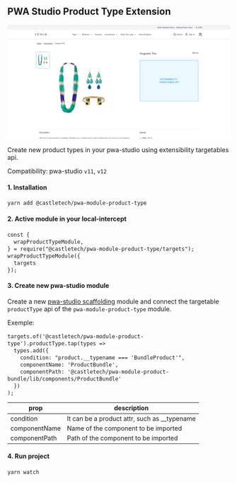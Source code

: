 ## PWA Studio Product Type Extension

![Preview](https://raw.githubusercontent.com/castlebr/pwa-module-product-type/master/docs/preview.jpg 'Preview')

Create new product types in your pwa-studio using extensibility targetables api.

Compatibility: pwa-studio `v11`, `v12`

#### 1. Installation

```
yarn add @castletech/pwa-module-product-type
```

#### 2. Active module in your local-intercept

```
const {
  wrapProductTypeModule,
} = require("@castletech/pwa-module-product-type/targets");
wrapProductTypeModule({
  targets
});
```

#### 3. Create new pwa-studio module

Create a new [pwa-studio scaffolding](https://github.com/larsroettig/create-pwa-studio-extension) module and connect the targetable `productType` api of the `pwa-module-product-type` module.

Exemple:

```
targets.of('@castletech/pwa-module-product-type').productType.tap(types =>
  types.add({
    condition: "product.__typename === 'BundleProduct'",
    componentName: 'ProductBundle',
    componentPath: '@castletech/pwa-module-product-bundle/lib/components/ProductBundle'
  })
);
```

| prop          | description                                    |
| ------------- | ---------------------------------------------- |
| condition     | It can be a product attr, such as \_\_typename |
| componentName | Name of the component to be imported           |
| componentPath | Path of the component to be imported           |

#### 4. Run project

```
yarn watch
```
